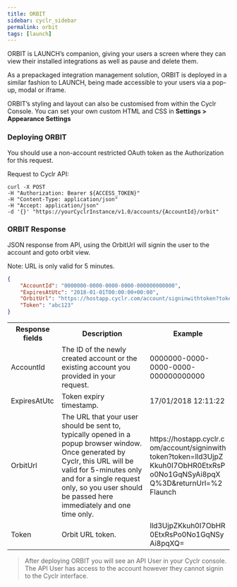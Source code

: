 ```yaml
---
title: ORBIT
sidebar: cyclr_sidebar
permalink: orbit
tags: [launch]
---
```


ORBIT is LAUNCH’s companion, giving your users a screen where they can view their installed integrations as well as pause and delete them.

As a prepackaged integration management solution, ORBIT is deployed in a similar fashion to LAUNCH, being made accessible to your users via a pop-up, modal or iframe.

ORBIT’s styling and layout can also be customised from within the Cyclr Console. You can set your own custom HTML and CSS in **Settings > Appearance Settings**

### Deploying ORBIT

You should use a non-account restricted OAuth token as the Authorization for this request.

Request to Cyclr API:

```
curl -X POST
-H "Authorization: Bearer ${ACCESS_TOKEN}"
-H "Content-Type: application/json"
-H "Accept: application/json"
-d '{}' "https://yourCyclrInstance/v1.0/accounts/{AccountId}/orbit"
```

### ORBIT Response

JSON response from API, using the OrbitUrl will signin the user to the account and goto orbit view.

Note: URL is only valid for 5 minutes.

```json
{
    "AccountId": "0000000-0000-0000-0000-000000000000",
    "ExpiresAtUtc": "2018-01-01T00:00:00+00:00",
    "OrbitUrl": "https://hostapp.cyclr.com/account/signinwithtoken?token=abc123&returnUrl=%2Forbit",
    "Token": "abc123"
}
```

<table>
    <tr>
        <th>Response fields</th>
        <th>Description</th>
        <th>Example</th>
    </tr>
    <tr>
        <td>AccountId</td>
        <td>The ID of the newly created account or the existing account you provided in your request.</td>
        <td>0000000-0000-0000-0000-000000000000</td>
    </tr>
    <tr>
        <td>ExpiresAtUtc</td>
        <td>Token expiry timestamp.</td>
        <td>17/01/2018 12:11:22</td>
    </tr>
    <tr>
        <td>OrbitUrl</td>
        <td>The URL that your user should be sent to, typically opened in a popup browser window.
Once generated by Cyclr, this URL will be valid for 5-minutes only and for a single request only, so you user should be passed here immediately and one time only.</td>
        <td style="word-break: break-all">https://hostapp.cyclr.com/account/signinwithtoken?token=lld3UjpZKkuh0I7ObHR0EtxRsPo0No1GqNSyAi8pqXQ%3D&returnUrl=%2Flaunch</td>
    </tr>
    <tr>
        <td>Token</td>
        <td>Orbit URL token.</td>
        <td style="word-break: break-all">lld3UjpZKkuh0I7ObHR0EtxRsPo0No1GqNSyAi8pqXQ=</td>
    </tr>
</table>

> After deploying ORBIT you will see an API User in your Cyclr console.
> The API User has access to the account however they cannot signin to the Cyclr interface.
